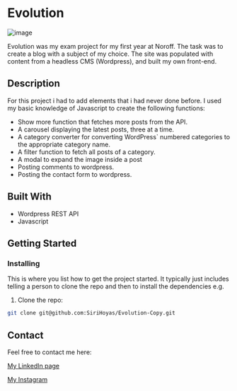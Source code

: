 # Evolution

![image](https://github.com/SiriHoyas/Evolution-Copy/blob/main/resources/img/evolution%20screen%20shot.png)

Evolution was my exam project for my first year at Noroff. The task was to create a blog with a subject of my choice. The site was populated with content from a headless CMS (Wordpress), and built my own front-end.

## Description

For this project i had to add elements that i had never done before. I used my basic knowledge of Javascript to create the following functions:

- Show more function that fetches more posts from the API.
- A carousel displaying the latest posts, three at a time.
- A category converter for converting WordPress` numbered categories to the appropriate category name.
- A filter function to fetch all posts of a category.
- A modal to expand the image inside a post
- Posting comments to wordpress.
- Posting the contact form to wordpress.

## Built With

- Wordpress REST API
- Javascript

## Getting Started

### Installing

This is where you list how to get the project started. It typically just includes telling a person to clone the repo and then to install the dependencies e.g.

1. Clone the repo:

```bash
git clone git@github.com:SiriHoyas/Evolution-Copy.git
```

## Contact

Feel free to contact me here:

[My LinkedIn page](https://www.linkedin.com/in/siri-h%C3%B8y%C3%A5s-2bb74b1a2/)

[My Instagram](https://www.instagram.com/sirihoyas/)
